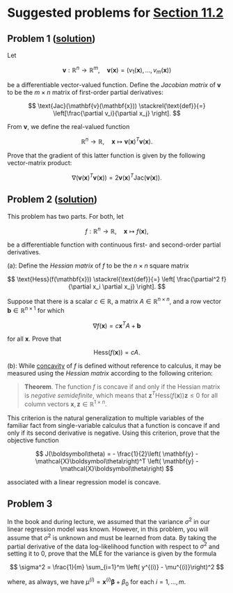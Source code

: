 # Suggested problems for [Section 11.2](https://mml.johnmyersmath.com/stats-book/chapters/learning.html#maximum-likelihood-estimation-for-linear-regression-models)


## Problem 1 ([solution](./11-2-suggested-problems-sol.md#problem-1-problem-statement))

Let

$$
\mathbf{v}:\mathbb{R}^n \to \mathbb{R}^m, \quad \mathbf{v}(\mathbf{x}) = (v_1(\mathbf{x}),\ldots,v_m(\mathbf{x}))
$$

be a differentiable vector-valued function. Define the _Jacobian matrix_ of $\mathbf{v}$ to be the $m\times n$ matrix of first-order partial derivatives:

$$
\text{Jac}(\mathbf{v}(\mathbf{x})) \stackrel{\text{def}}{=} \left[\frac{\partial v_i}{\partial x_j} \right].
$$

From $\mathbf{v}$, we define the real-valued function

$$
\mathbb{R}^n \to \mathbb{R}, \quad \mathbf{x} \mapsto \mathbf{v}(\mathbf{x})^T \mathbf{v}(\mathbf{x}).
$$

Prove that the gradient of this latter function is given by the following vector-matrix product:

$$
\nabla \left(\mathbf{v}(\mathbf{x})^T \mathbf{v}(\mathbf{x}) \right) = 2 \mathbf{v}(\mathbf{x})^T \text{Jac}(\mathbf{v}(\mathbf{x})).
$$

## Problem 2 ([solution](./11-2-suggested-problems-sol.md#problem-2-problem-statement))

This problem has two parts. For both, let 

$$
f: \mathbb{R}^n \to \mathbb{R}, \quad \mathbf{x} \mapsto f(\mathbf{x}),
$$

be a differentiable function with continuous first- and second-order partial derivatives.

(a): Define the _Hessian matrix_ of $f$ to be the $n\times n$ square matrix

$$
\text{Hess}(f(\mathbf{x})) \stackrel{\text{def}}{=} \left[ \frac{\partial^2 f}{\partial x_i \partial x_j} \right].
$$

Suppose that there is a scalar $c\in \mathbb{R}$, a matrix $A\in \mathbb{R}^{n\times n}$, and a row vector $\mathbf{b} \in \mathbb{R}^{n\times 1}$ for which

$$
\nabla f(\mathbf{x}) = c\mathbf{x}^T A + \mathbf{b}
$$

for all $\mathbf{x}$. Prove that

$$
\text{Hess}(f(\mathbf{x})) = cA.
$$


(b): While [concavity](https://en.wikipedia.org/wiki/Concave_function) of $f$ is defined without reference to calculus, it may be measured using the _Hessian matrix_ according to the following criterion:

> **Theorem**. The function $f$ is concave if and only if the Hessian matrix is _negative semidefinite_, which means that $\mathbf{z}^T \text{Hess}(f(\mathbf{x})) \mathbf{z} \leq 0$ for all column vectors $\mathbf{x},\mathbf{z}\in \mathbb{R}^{1\times n}$.

This criterion is the natural generalization to multiple variables of the familiar fact from single-variable calculus that a function is concave if and only if its second derivative is negative. Using this criterion, prove that the objective function

$$
J(\boldsymbol\theta) = - \frac{1}{2}\left( \mathbf{y} - \mathcal{X}\boldsymbol\theta\right)^T \left( \mathbf{y} - \mathcal{X}\boldsymbol\theta\right)
$$

associated with a linear regression model is concave.

## Problem 3

In the book and during lecture, we assumed that the variance $\sigma^2$ in our linear regression model was known. However, in this problem, you will assume that $\sigma^2$ is unknown and must be learned from data. By taking the partial derivative of the data log-likelihood function with respect to $\sigma^2$ and setting it to $0$, prove that the MLE for the variance is given by the formula

$$
\sigma^2 = \frac{1}{m} \sum_{i=1}^m \left( y^{(i)} - \mu^{(i)}\right)^2
$$

where, as always, we have $\mu^{(i)} = \mathbf{x}^{(i)} \boldsymbol\beta + \beta_0$ for each $i=1,\ldots,m$.
